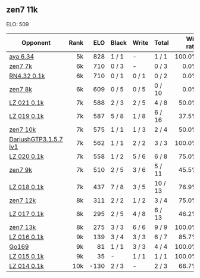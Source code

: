## zen7 11k ##

ELO: 509

Opponent | Rank | ELO | Black | Write | Total | Win rate
---------|-----:|----:|-------|-------|-------|-------:
[aya 6.34](aya%206.34.md) | 5k | 828 | 1 / 1 | - | 1 / 1 | 100.0%
[zen7 7k](zen7%207k.md) | 6k | 710 | 0 / 3 | - | 0 / 3 | 0.0%
[RN4.32 0.1k](RN4.32%200.1k.md) | 6k | 710 | 0 / 1 | 0 / 1 | 0 / 2 | 0.0%
[zen7 8k](zen7%208k.md) | 6k | 609 | 0 / 5 | 0 / 5 | 0 / 10 | 0.0%
[LZ 021 0.1k](LZ%20021%200.1k.md) | 7k | 588 | 2 / 3 | 2 / 5 | 4 / 8 | 50.0%
[LZ 019 0.1k](LZ%20019%200.1k.md) | 7k | 587 | 5 / 8 | 1 / 8 | 6 / 16 | 37.5%
[zen7 10k](zen7%2010k.md) | 7k | 575 | 1 / 1 | 1 / 3 | 2 / 4 | 50.0%
[DariushGTP3.1.5.7 lv1](DariushGTP3.1.5.7%20lv1.md) | 7k | 562 | 1 / 1 | 2 / 2 | 3 / 3 | 100.0%
[LZ 020 0.1k](LZ%20020%200.1k.md) | 7k | 558 | 1 / 2 | 5 / 6 | 6 / 8 | 75.0%
[zen7 9k](zen7%209k.md) | 7k | 510 | 2 / 5 | 3 / 6 | 5 / 11 | 45.5%
[LZ 018 0.1k](LZ%20018%200.1k.md) | 7k | 437 | 7 / 8 | 3 / 5 | 10 / 13 | 76.9%
[zen7 12k](zen7%2012k.md) | 8k | 311 | 2 / 2 | 1 / 2 | 3 / 4 | 75.0%
[LZ 017 0.1k](LZ%20017%200.1k.md) | 8k | 295 | 2 / 5 | 4 / 8 | 6 / 13 | 46.2%
[zen7 13k](zen7%2013k.md) | 8k | 275 | 3 / 3 | 6 / 6 | 9 / 9 | 100.0%
[LZ 016 0.1k](LZ%20016%200.1k.md) | 9k | 139 | 3 / 4 | 3 / 3 | 6 / 7 | 85.7%
[Go169](Go169.md) | 9k | 81 | 1 / 1 | 3 / 3 | 4 / 4 | 100.0%
[LZ 015 0.1k](LZ%20015%200.1k.md) | 9k | 35 | - | 1 / 1 | 1 / 1 | 100.0%
[LZ 014 0.1k](LZ%20014%200.1k.md) | 10k | -130 | 2 / 3 | - | 2 / 3 | 66.7%
